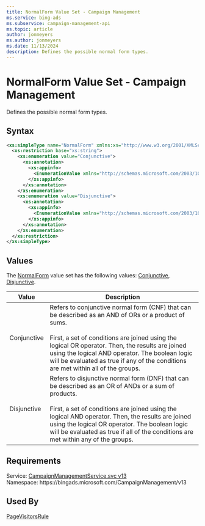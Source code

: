 ```yaml
---
title: NormalForm Value Set - Campaign Management
ms.service: bing-ads
ms.subservice: campaign-management-api
ms.topic: article
author: jonmeyers
ms.author: jonmeyers
ms.date: 11/13/2024
description: Defines the possible normal form types.
---
```

# NormalForm Value Set - Campaign Management
Defines the possible normal form types.

## Syntax
```xml
<xs:simpleType name="NormalForm" xmlns:xs="http://www.w3.org/2001/XMLSchema">
  <xs:restriction base="xs:string">
    <xs:enumeration value="Conjunctive">
      <xs:annotation>
        <xs:appinfo>
          <EnumerationValue xmlns="http://schemas.microsoft.com/2003/10/Serialization/">1</EnumerationValue>
        </xs:appinfo>
      </xs:annotation>
    </xs:enumeration>
    <xs:enumeration value="Disjunctive">
      <xs:annotation>
        <xs:appinfo>
          <EnumerationValue xmlns="http://schemas.microsoft.com/2003/10/Serialization/">2</EnumerationValue>
        </xs:appinfo>
      </xs:annotation>
    </xs:enumeration>
  </xs:restriction>
</xs:simpleType>
```

## <a name="values"></a>Values

The [NormalForm](normalform.md) value set has the following values: [Conjunctive](#conjunctive), [Disjunctive](#disjunctive).

|Value|Description|
|-----------|---------------|
|<a name="conjunctive"></a>Conjunctive|Refers to conjunctive normal form (CNF) that can be described as an AND of ORs or a product of sums.<br/><br/>First, a set of conditions are joined using the logical OR operator. Then, the results are joined using the logical AND operator. The boolean logic will be evaluated as true if any of the conditions are met within all of the groups.|
|<a name="disjunctive"></a>Disjunctive|Refers to disjunctive normal form (DNF) that can be described as an OR of ANDs or a sum of products.<br/><br/>First, a set of conditions are joined using the logical AND operator. Then, the results are joined using the logical OR operator. The boolean logic will be evaluated as true if all of the conditions are met within any of the groups.|

## Requirements
Service: [CampaignManagementService.svc v13](https://campaign.api.bingads.microsoft.com/Api/Advertiser/CampaignManagement/v13/CampaignManagementService.svc)  
Namespace: https\://bingads.microsoft.com/CampaignManagement/v13  

## Used By
[PageVisitorsRule](pagevisitorsrule.md)  
